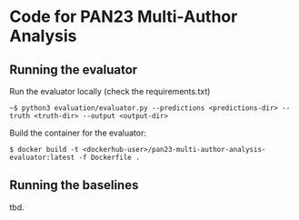 # Code for PAN23 Multi-Author Analysis

## Running the evaluator

Run the evaluator locally (check the requirements.txt)

	~$ python3 evaluation/evaluator.py --predictions <predictions-dir> --truth <truth-dir> --output <output-dir>

<!-- Run command for tira: 
	python3 evaluator.py -p ${inputRun} -t ${inputDataset} -o ${outputDir}
-->

Build the container for the evaluator:

    $ docker build -t <dockerhub-user>/pan23-multi-author-analysis-evaluator:latest -f Dockerfile .

## Running the baselines

tbd. 
